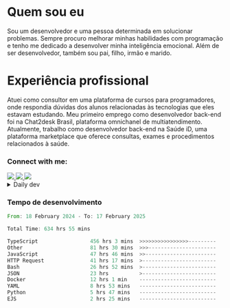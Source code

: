 # Quem sou eu
Sou um desenvolvedor e uma pessoa determinada em solucionar problemas. Sempre procuro melhorar minhas habilidades com programação e tenho me dedicado a desenvolver minha inteligência emocional. Além de ser desenvolvedor, também sou pai, filho, irmão e marido.

# Experiência profissional
Atuei como consultor em uma plataforma de cursos para programadores, onde respondia dúvidas dos alunos relacionadas às tecnologias que eles estavam estudando.
Meu primeiro emprego como desenvolvedor back-end foi na Chat2desk Brasil, plataforma omnichanel de multiatendimento.
Atualmente, trabalho como desenvolvedor back-end na Saúde iD, uma plataforma marketplace que oferece consultas, exames e procedimentos relacionados à saúde.

### Connect with me:
<a href="https://www.linkedin.com/in/theusmoreira" target="_blank" >
<img src="https://img.shields.io/badge/linkedin-%230077B5.svg?&style=for-the-badge&logo=linkedin&logoColor=white ">
</a>
<a href="https://www.instagram.com/matheus.s.moreira/" target="_blank">
<img src="https://img.shields.io/badge/instagram-%23E4405F.svg?&style=for-the-badge&logo=instagram&logoColor=white">
</a>
<a href="mailto:matheussm301@gmail.com"  target="_blank">
<img src="https://img.shields.io/badge/gmail-%23E4405F.svg?&style=for-the-badge&logo=gmail&logoColor=white">
</a>


<details>
  <summary>Daily dev </summary>
<p>
  <a href="https://app.daily.dev/matheussantos"><img src="https://github.com/matheus-santos-moreira/matheus-santos-moreira/blob/master/devcard.svg" width="200" alt="Matheus Santos's Dev Card"/></a>
 </p>
</details>

<h3>Tempo de desenvolvimento</h3>

<!--START_SECTION:waka-->

```rust
From: 18 February 2024 - To: 17 February 2025

Total Time: 634 hrs 55 mins

TypeScript                 456 hrs 3 mins  >>>>>>>>>>>>>>>>---------   63.66 %
Other                      81 hrs 30 mins  >>>----------------------   11.38 %
JavaScript                 47 hrs 46 mins  >>-----------------------   06.67 %
HTTP Request               41 hrs 17 mins  >------------------------   05.76 %
Bash                       26 hrs 52 mins  >------------------------   03.75 %
JSON                       23 hrs          >------------------------   03.21 %
Docker                     12 hrs 1 min    -------------------------   01.68 %
YAML                       8 hrs 53 mins   -------------------------   01.24 %
Python                     5 hrs 47 mins   -------------------------   00.81 %
EJS                        2 hrs 25 mins   -------------------------   00.34 %
```

<!--END_SECTION:waka-->
